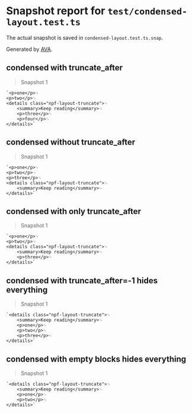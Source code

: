 # Snapshot report for `test/condensed-layout.test.ts`

The actual snapshot is saved in `condensed-layout.test.ts.snap`.

Generated by [AVA](https://avajs.dev).

## condensed with truncate_after

> Snapshot 1

    `<p>one</p>␊
    <p>two</p>␊
    <details class="npf-layout-truncate">␊
        <summary>Keep reading</summary>␊
        <p>three</p>␊
        <p>four</p>␊
    </details>`

## condensed without truncate_after

> Snapshot 1

    `<p>one</p>␊
    <p>two</p>␊
    <p>three</p>␊
    <details class="npf-layout-truncate">␊
        <summary>Keep reading</summary>␊
    </details>`

## condensed with only truncate_after

> Snapshot 1

    `<p>one</p>␊
    <p>two</p>␊
    <details class="npf-layout-truncate">␊
        <summary>Keep reading</summary>␊
        <p>three</p>␊
    </details>`

## condensed with truncate_after=-1 hides everything

> Snapshot 1

    `<details class="npf-layout-truncate">␊
        <summary>Keep reading</summary>␊
        <p>one</p>␊
        <p>two</p>␊
        <p>three</p>␊
    </details>`

## condensed with empty blocks hides everything

> Snapshot 1

    `<details class="npf-layout-truncate">␊
        <summary>Keep reading</summary>␊
        <p>one</p>␊
        <p>two</p>␊
    </details>`
